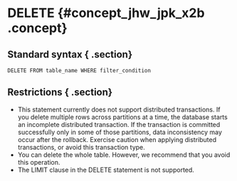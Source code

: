 # DELETE {#concept_jhw_jpk_x2b .concept}

## Standard syntax { .section}

```
DELETE FROM table_name WHERE filter_condition

```

## Restrictions { .section}

-   This statement currently does not support distributed transactions. If you delete multiple rows across partitions at a time, the database starts an incomplete distributed transaction. If the transaction is committed successfully only in some of those partitions, data inconsistency may occur after the rollback. Exercise caution when applying distributed transactions, or avoid this transaction type.
-   You can delete the whole table. However, we recommend that you avoid this operation.
-   The LIMIT clause in the DELETE statement is not supported.


